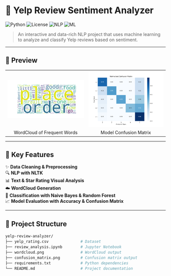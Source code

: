 # 📝 Yelp Review Sentiment Analyzer

![Python](https://img.shields.io/badge/python-3.8+-blue.svg)
![License](https://img.shields.io/badge/license-MIT-green.svg)
![NLP](https://img.shields.io/badge/NLP-NLTK-blueviolet.svg)
![ML](https://img.shields.io/badge/MachineLearning-ScikitLearn-orange.svg)

> An interactive and data-rich NLP project that uses machine learning to analyze and classify Yelp reviews based on sentiment.

---

## 📸 Preview

<table>
  <tr>
    <td><img src="wordcloud.png" alt="WordCloud" width="400"/></td>
    <td><img src="confusion_matrix.png" alt="Confusion Matrix" width="400"/></td>
  </tr>
  <tr>
    <td align="center">WordCloud of Frequent Words</td>
    <td align="center">Model Confusion Matrix</td>
  </tr>
</table>

---

## 🚀 Key Features

✨ **Data Cleaning & Preprocessing**  
🔍 **NLP with NLTK**  
📊 **Text & Star Rating Visual Analysis**  
☁️ **WordCloud Generation**  
🧠 **Classification with Naive Bayes & Random Forest**  
📈 **Model Evaluation with Accuracy & Confusion Matrix**

---

## 📁 Project Structure

```bash
yelp-review-analyzer/
├── yelp_rating.csv              # Dataset
├── review_analysis.ipynb        # Jupyter Notebook
├── wordcloud.png                # WordCloud output
├── confusion_matrix.png         # Confusion matrix output
├── requirements.txt             # Python dependencies
└── README.md                    # Project documentation
